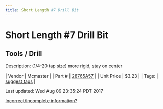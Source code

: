 ```yaml
---
title: Short Length #7 Drill Bit
---
```


# Short Length #7 Drill Bit
## Tools / Drill
Description: 	(1/4-20 tap size) more rigid, stay on center 

| Vendor | Mcmaster | 
| Part # | [28765A57](https://www.mcmaster.com/#28765A57) | 
| Unit Price | $3.23 | 
| Tags: | [suggest tags](https://docs.google.com/forms/d/e/1FAIpQLSeWyY8v3RgOty-MyWmh9U0iivNYN_molChYyS-0U-o-kOAv_g/viewform) | 

Last updated: Wed Aug 09 23:35:24 PDT 2017

 [Incorrect/Incomplete information?](https://docs.google.com/forms/d/e/1FAIpQLSeWyY8v3RgOty-MyWmh9U0iivNYN_molChYyS-0U-o-kOAv_g/viewform)
